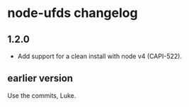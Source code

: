 # node-ufds changelog

## 1.2.0

- Add support for a clean install with node v4 (CAPI-522).

## earlier version

Use the commits, Luke.
